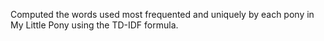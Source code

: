 Computed the words used most frequented and uniquely by each pony in
My Little Pony using the TD-IDF formula.
